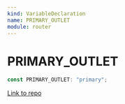 ```yaml
---
kind: VariableDeclaration
name: PRIMARY_OUTLET
module: router
---
```


# PRIMARY_OUTLET

```ts
const PRIMARY_OUTLET: "primary";
```

[Link to repo](https://github.com/timdeschryver/angular/blob/master/packages/router/src/shared.ts#L18-L18)
